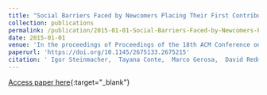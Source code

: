 ```yaml
---
title: "Social Barriers Faced by Newcomers Placing Their First Contribution in Open Source Software Projects"
collection: publications
permalink: /publication/2015-01-01-Social-Barriers-Faced-by-Newcomers-Placing-Their-First-Contribution-in-Open-Source-Software-Projects
date: 2015-01-01
venue: 'In the proceedings of Proceedings of the 18th ACM Conference on Computer Supported Cooperative Work &amp; Social Computing, CSCW 2015, Vancouver, BC, Canada, March 14 - 18, 2015'
paperurl: 'https://doi.org/10.1145/2675133.2675215'
citation: ' Igor Steinmacher,  Tayana Conte,  Marco Gerosa,  David Redmiles, &quot;Social Barriers Faced by Newcomers Placing Their First Contribution in Open Source Software Projects.&quot; In the proceedings of Proceedings of the 18th ACM Conference on Computer Supported Cooperative Work &amp;amp; Social Computing, CSCW 2015, Vancouver, BC, Canada, March 14 - 18, 2015, 2015.'
---
```

[Access paper here](https://doi.org/10.1145/2675133.2675215){:target="_blank"}

